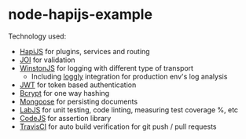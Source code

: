 # node-hapijs-example


Technology used:

- [HapiJS](https://hapijs.com/) for plugins, services and routing
- [JOI](https://github.com/hapijs/joi) for validation
- [WinstonJS](https://github.com/winstonjs/winston) for logging with different type of transport
    - Including [loggly](https://www.loggly.com/) integration for production env's log analysis
- [JWT](https://jwt.io/) for token based authentication
- [Bcrypt](https://www.npmjs.com/package/bcrypt) for one way hashing
- [Mongoose](http://mongoosejs.com/) for persisting documents
- [LabJS](https://github.com/hapijs/lab) for unit testing, code linting, measuring test coverage %, etc
- [CodeJS](https://github.com/hapijs/code) for assertion library
- [TravisCI](https://travis-ci.org/) for auto build verification for git push / pull requests